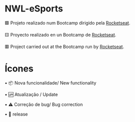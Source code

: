 # NWL-eSports

🟩 Projeto realizado num Bootcamp dirigido pela [Rocketseat](https://www.rocketseat.com.br/).

🟨 Proyecto realizado en un Bootcamp de [Rocketseat](https://www.rocketseat.com.br/).

🟥 Project carried out at the Bootcamp run by [Rocketseat](https://www.rocketseat.com.br/).


# Ícones

•	📦 Nova funcionalidade/ New functionality

•	🆙 Atualização / Update

•	⚠️ Correção de bug/ Bug correction

•	🏁 release
